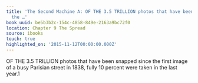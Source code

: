 ```yaml
---
title: 'The Second Machine A: OF THE 3.5 TRILLION photos that have been snapped since
  the …'
book_uuid: be5b3b2c-154c-4858-849e-2163a9bc72f0
location: Chapter 9 The Spread
source: ibooks
touch: true
highlighted_on: '2015-11-12T00:00:00.000Z'
---
```


OF THE 3.5 TRILLION photos that have been snapped since the first image of a busy Parisian street in 1838, fully 10 percent were taken in the last year.1